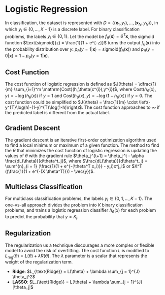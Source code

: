 # Logistic Regression

In classification, the dataset is represented with $D = \{(\mathbf{x}_1, y_1), \dots, (\mathbf{x}_N, y_N)\}$, in which $y_i \in \{ 0, \dots, K - 1 \}$ is a discrete label. For binary classification problems, the labels $y_i \in \{0, 1\}$. Let the model be $f_\theta(\mathbf{x}) = \theta^{T} \mathbf{x}$, the sigmoid function $\text{sigmoid}(z) = \frac{1}{1 + e^{-z}}$ turns the output $f_\theta (\mathbf{x})$ into the probability distribution over $y$: $p_\theta (y = 1 | \mathbf{x}) = \text{sigmoid}(f_\theta (\mathbf{x}))$ and $p_\theta(y = 0|\mathbf{x}) = 1 - p_\theta(y = 1|\mathbf{x})$.

## Cost Function

The cost function of logistic regression is defined as $J(\theta) = \dfrac{1}{m} \sum_{i=1}^m \mathrm{Cost}(h_\theta(x^{i}),y^{i})$, where $\mathrm{Cost}(h_\theta(x),y) = -\log(h_\theta(x))$ if $y = 1$ and $\mathrm{Cost}(h_\theta(x),y) = -\log(1-h_\theta(x))$ if $y = 0$. The cost function could be simplified to $J(\theta) = \frac{1}{m} \cdot \left(-y^{T}\log(h)-(1-y)^{T}\log(1-h)\right)$. The cost function approaches to $\infty$ if the predicted label is different from the actual label.

## Gradient Descent

The gradient descent is an iterative first-order optimization algorithm used to find a local minimum or maximum of a given function. The method to find the $\theta$ that minimizes the cost function of logistic regression is updating the values of $\theta$ with the gradient rule $\theta_j^{t+1} = \theta_j^t - \alpha \frac{dL(\theta)}{d\theta^t_j}$, where $\frac{dL(\theta)}{d\theta^t_j} = \sum^{n}_{i = 1} (\frac{1}{1 + e^{-(\theta^T x_i)}} - y_i)x^j_i$ or $X^T ((\frac{1}{1 + e^{-(X \theta^T)}}) - \vec{y})$.

## Multiclass Classification

For multiclass classification problems, the labels $y_i \in \{0, 1, \dots, K - 1 \}$. The one-vs-all approach divides the problem into $K$ binary classification problems, and trains a logistic regression classifier $h_\theta(x)$ for each problem to predict the probability that $y = K_i$.

## Regularization

The regularization us a technique discourages a more complex or flexible model to avoid the risk of overfitting. The cost function $L$ is modified to $L_{\text{reg}}(\theta) = L(\theta) + \lambda R(\theta)$. The $\lambda$ parameter is a scalar that represents the weight of the regularization term.

- **Ridge**: $L_{\text{Ridge}} = L(\theta) + \lambda \sum_{j = 1}^{J} \theta_j^2$
- **LASSO**: $L_{\text{Ridge}} = L(\theta) + \lambda \sum_{j = 1}^{J} |\theta_j|$

